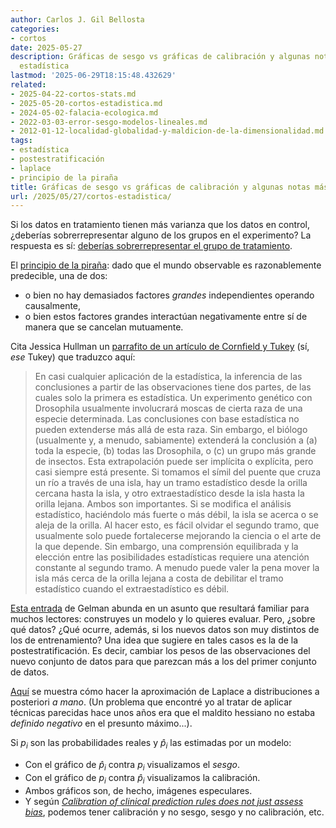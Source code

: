 ```yaml
---
author: Carlos J. Gil Bellosta
categories:
- cortos
date: 2025-05-27
description: Gráficas de sesgo vs gráficas de calibración y algunas notas más sobre
  estadística
lastmod: '2025-06-29T18:15:48.432629'
related:
- 2025-04-22-cortos-stats.md
- 2025-05-20-cortos-estadistica.md
- 2024-05-02-falacia-ecologica.md
- 2022-03-03-error-sesgo-modelos-lineales.md
- 2012-01-12-localidad-globalidad-y-maldicion-de-la-dimensionalidad.md
tags:
- estadística
- postestratificación
- laplace
- principio de la piraña
title: Gráficas de sesgo vs gráficas de calibración y algunas notas más sobre estadística
url: /2025/05/27/cortos-estadistica/
---
```


Si los datos en tratamiento tienen más varianza que los datos en control, ¿deberías sobrerrepresentar alguno de los grupos en el experimento? La respuesta es sí:
[deberías sobrerrepresentar el grupo de tratamiento](https://statmodeling.stat.columbia.edu/2025/03/21/you-can-learn-a-lot-from-a-simple-simulation-example-of-experimental-design-with-unequal-variances-for-treatment-and-control-data/).

El [principio de la piraña](https://statmodeling.stat.columbia.edu/2025/03/22/the-piranha-principle-what-does-it-mean-exactly/): dado que el mundo observable es razonablemente predecible, una de dos:
- o bien no hay demasiados factores _grandes_ independientes operando causalmente,
- o bien estos factores grandes interactúan negativamente entre sí de manera que se cancelan mutuamente.

Cita Jessica Hullman un [parrafito de un artículo de Cornfield y Tukey](https://statmodeling.stat.columbia.edu/2024/11/08/two-spans-of-the-bridge-of-inference/) (sí, _ese_ Tukey) que traduzco aquí:

> En casi cualquier aplicación de la estadística, la inferencia de las conclusiones a partir de las observaciones tiene dos partes, de las cuales solo la primera es estadística. Un experimento genético con Drosophila usualmente involucrará moscas de cierta raza de una especie determinada. Las conclusiones con base estadística no pueden extenderse más allá de esta raza. Sin embargo, el biólogo (usualmente y, a menudo, sabiamente) extenderá la conclusión a (a) toda la especie, (b) todas las Drosophila, o (c) un grupo más grande de insectos. Esta extrapolación puede ser implícita o explícita, pero casi siempre está presente. Si tomamos el símil del puente que cruza un río a través de una isla, hay un tramo estadístico desde la orilla cercana hasta la isla, y otro extraestadístico desde la isla hasta la orilla lejana. Ambos son importantes. Si se modifica el análisis estadístico, haciéndolo más fuerte o más débil, la isla se acerca o se aleja de la orilla. Al hacer esto, es fácil olvidar el segundo tramo, que usualmente solo puede fortalecerse mejorando la ciencia o el arte de la que depende. Sin embargo, una comprensión equilibrada y la elección entre las posibilidades estadísticas requiere una atención constante al segundo tramo. A menudo puede valer la pena mover la isla más cerca de la orilla lejana a costa de debilitar el tramo estadístico cuando el extraestadístico es débil.

[Esta entrada](https://statmodeling.stat.columbia.edu/2025/05/08/dont-hold-out-on-me-some-thoughts-on-out-of-sample-prediction/) de Gelman abunda en un asunto que resultará familiar para muchos lectores: construyes un modelo y lo quieres evaluar. Pero, ¿sobre qué datos? ¿Qué ocurre, además, si los nuevos datos son muy distintos de los de entrenamiento? Una idea que sugiere en tales casos es la de la postestratificación. Es decir, cambiar los pesos de las observaciones del nuevo conjunto de datos para que parezcan más a los del primer conjunto de datos.

[Aquí](https://www.sumsar.net/blog/2013/11/easy-laplace-approximation/) se muestra cómo hacer la aproximación de Laplace a distribuciones a posteriori _a mano_. (Un problema que encontré yo al tratar de aplicar técnicas parecidas hace unos años era que el maldito hessiano no estaba _definido negativo_ en el presunto máximo...).

Si $p_i$ son las probabilidades reales y $\hat{p}_i$ las estimadas por un modelo:
- Con el gráfico de $\hat{p}_i$ contra $p_i$ visualizamos el _sesgo_.
- Con el gráfico de $p_i$ contra $\hat{p}_i$ visualizamos la calibración.
- Ambos gráficos son, de hecho, imágenes especulares.
- Y según [_Calibration of clinical prediction rules does not just assess bias_](https://www.jclinepi.com/article/S0895-4356(13)00237-0/abstract), podemos tener calibración y no sesgo, sesgo y no calibración, etc.
